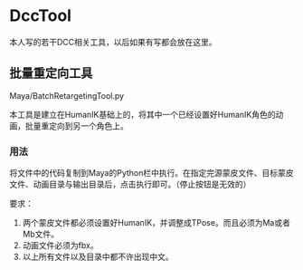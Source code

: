 # DccTool
本人写的若干DCC相关工具，以后如果有写都会放在这里。

## 批量重定向工具
Maya/BatchRetargetingTool.py

本工具是建立在HumanIK基础上的，将其中一个已经设置好HumanIK角色的动画，批量重定向到另一个角色上。

### 用法
将文件中的代码复制到Maya的Python栏中执行。在指定完源蒙皮文件、目标蒙皮文件、动画目录与输出目录后，点击执行即可。（停止按钮是无效的）

要求：
1. 两个蒙皮文件都必须设置好HumanIK，并调整成TPose。而且必须为Ma或者Mb文件。
2. 动画文件必须为fbx。
3. 以上所有文件以及目录中都不许出现中文。